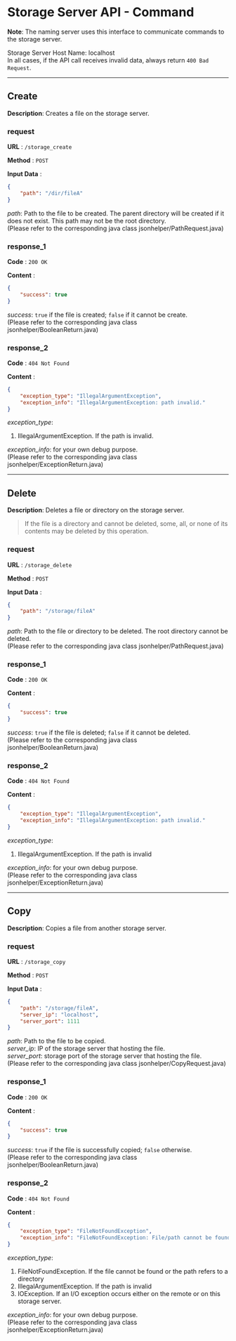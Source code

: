 # Storage Server API - Command

**Note**: The naming server uses this interface to communicate commands to the storage server.

Storage Server Host Name: localhost  
In all cases, if the API call receives invalid data, always return `400 Bad Request`.

------

## Create

**Description**: Creates a file on the storage server.

### request

**URL** : `/storage_create`

**Method** : `POST`

**Input Data** :

```json
{
    "path": "/dir/fileA"
}
```

*path*: Path to the file to be created. The parent directory will be created if it does not exist. This path may not be the root directory.  
(Please refer to the corresponding java class jsonhelper/PathRequest.java)

### response_1

**Code** : `200 OK`

**Content** :

```json
{
    "success": true
}
```

*success*: `true` if the file is created; `false` if it cannot be create.  
(Please refer to the corresponding java class jsonhelper/BooleanReturn.java)

### response_2

**Code** : `404 Not Found`

**Content** :

```json
{
    "exception_type": "IllegalArgumentException",
    "exception_info": "IllegalArgumentException: path invalid."
}
```

*exception_type*:

1. IllegalArgumentException. If the path is invalid.

*exception_info*: for your own debug purpose.  
(Please refer to the corresponding java class jsonhelper/ExceptionReturn.java)

------

## Delete

**Description**: Deletes a file or directory on the storage server.

> If the file is a directory and cannot be deleted, some, all, or none of its contents may be deleted by this operation.

### request

**URL** : `/storage_delete`

**Method** : `POST`

**Input Data** :

```json
{
    "path": "/storage/fileA"
}
```

*path*: Path to the file or directory to be deleted. The root directory cannot be deleted.  
(Please refer to the corresponding java class jsonhelper/PathRequest.java)

### response_1

**Code** : `200 OK`

**Content** :

```json
{
    "success": true
}
```

*success*: `true` if the file is deleted; `false` if it cannot be deleted.  
(Please refer to the corresponding java class jsonhelper/BooleanReturn.java)

### response_2

**Code** : `404 Not Found`

**Content** :

```json
{
    "exception_type": "IllegalArgumentException",
    "exception_info": "IllegalArgumentException: path invalid."
}
```

*exception_type*:

1. IllegalArgumentException. If the path is invalid

*exception_info*: for your own debug purpose.  
(Please refer to the corresponding java class jsonhelper/ExceptionReturn.java)

------

## Copy

**Description**: Copies a file from another storage server.

### request

**URL** : `/storage_copy`

**Method** : `POST`

**Input Data** :

```json
{
    "path": "/storage/fileA",
    "server_ip": "localhost",
    "server_port": 1111
}
```

*path*: Path to the file to be copied.  
*server_ip*: IP of the storage server that hosting the file.  
*server_port*: storage port of the storage server that hosting the file.  
(Please refer to the corresponding java class jsonhelper/CopyRequest.java)

### response_1

**Code** : `200 OK`

**Content** :

```json
{
    "success": true
}
```

*success*: `true` if the file is successfully copied; `false` otherwise.  
(Please refer to the corresponding java class jsonhelper/BooleanReturn.java)

### response_2

**Code** : `404 Not Found`

**Content** :

```json
{
    "exception_type": "FileNotFoundException",
    "exception_info": "FileNotFoundException: File/path cannot be found."
}
```

*exception_type*:

1. FileNotFoundException. If the file cannot be found or the path refers to a directory
2. IllegalArgumentException. If the path is invalid
3. IOException. If an I/O exception occurs either on the remote or on this storage server.

*exception_info*: for your own debug purpose.  
(Please refer to the corresponding java class jsonhelper/ExceptionReturn.java)
